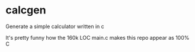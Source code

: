 # calcgen
Generate a simple calculator written in c

It's pretty funny how the 160k LOC main.c makes this repo appear as 100% C
